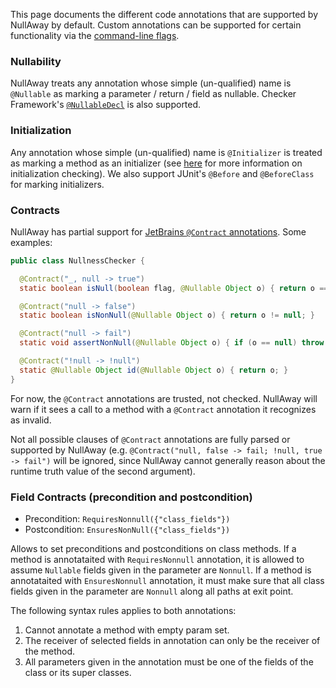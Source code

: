 This page documents the different code annotations that are supported by NullAway by default.  Custom annotations can be supported for certain functionality via the [command-line flags](https://github.com/uber/NullAway/wiki/Configuration).

### Nullability

NullAway treats any annotation whose simple (un-qualified) name is `@Nullable` as marking a parameter / return / field as nullable.  Checker Framework's [`@NullableDecl`](https://checkerframework.org/api/org/checkerframework/checker/nullness/compatqual/NullableDecl.html) is also supported.

### Initialization

Any annotation whose simple (un-qualified) name is `@Initializer` is treated as marking a method as an initializer (see [here](https://github.com/uber/NullAway/wiki/Error-Messages#initializer-method-does-not-guarantee-nonnull-field-is-initialized--nonnull-field--not-initialized) for more information on initialization checking).  We also support JUnit's `@Before` and `@BeforeClass` for marking initializers.

### Contracts

NullAway has partial support for [JetBrains `@Contract` annotations](https://www.jetbrains.com/help/idea/contract-annotations.html).  Some examples:
```java
public class NullnessChecker {

  @Contract("_, null -> true")
  static boolean isNull(boolean flag, @Nullable Object o) { return o == null; }

  @Contract("null -> false")
  static boolean isNonNull(@Nullable Object o) { return o != null; }

  @Contract("null -> fail")
  static void assertNonNull(@Nullable Object o) { if (o == null) throw new Error(); }

  @Contract("!null -> !null")
  static @Nullable Object id(@Nullable Object o) { return o; }
}
```

For now, the `@Contract` annotations are trusted, not checked.  NullAway will warn if it sees a call to a method with a `@Contract` annotation it recognizes as invalid. 

Not all possible clauses of `@Contract` annotations are fully parsed or supported by NullAway (e.g. `@Contract("null, false -> fail; !null, true -> fail")` will be ignored, since NullAway cannot generally reason about the runtime truth value of the second argument).

### Field Contracts (precondition and postcondition)
* Precondition: `RequiresNonnull({"class_fields"})` 
* Postcondition: `EnsuresNonNull({"class_fields"})`

Allows to set preconditions and postconditions on class methods. 
If a method is annotataited with `RequiresNonnull` annotation, it is allowed to assume `Nullable` fields given in the parameter are `Nonnull`.
If a method is annotataited with `EnsuresNonnull` annotation, it must make sure that all class fields given in the parameter are `Nonnull` along all paths at exit point.


The following syntax rules applies to both annotations:
1. Cannot annotate a method with empty param set.
2. The receiver of selected fields in annotation can only be the receiver of the method.
3. All parameters given in the annotation must be one of the fields of the class or its super classes.
